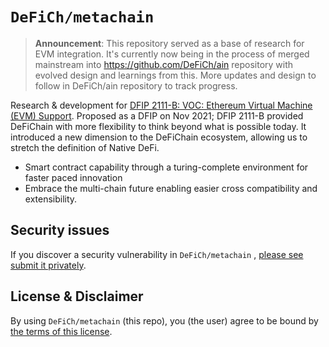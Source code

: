 # `DeFiCh/metachain`

> **Announcement**: This repository served as a base of research for EVM integration. It's currently now being in the process of merged mainstream into  https://github.com/DeFiCh/ain repository with evolved design and learnings from this. More updates and design to follow in DeFiCh/ain repository to track progress. 

Research & development
for [DFIP 2111-B: VOC: Ethereum Virtual Machine (EVM) Support](https://github.com/DeFiCh/dfips/issues/96). Proposed as a
DFIP on Nov 2021; DFIP 2111-B provided DeFiChain with more flexibility to think beyond what is possible today. It
introduced a new dimension to the DeFiChain ecosystem, allowing us to stretch the definition of Native DeFi.

- Smart contract capability through a turing-complete environment for faster paced innovation
- Embrace the multi-chain future enabling easier cross compatibility and extensibility.

## Security issues

If you discover a security vulnerability in `DeFiCh/metachain`
, [please see submit it privately](https://github.com/DeFiCh/.github/blob/main/SECURITY.md).

## License & Disclaimer

By using `DeFiCh/metachain` (this repo), you (the user) agree to be bound
by [the terms of this license](LICENSE).
